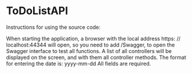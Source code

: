 # ToDoListAPI
Instructions for using the source code: 

When starting the application, a browser with the local address https: // localhost:44344 will open, 
so you need to add /Swagger, to open the Swagger interface to test all functions.
A list of all controllers will be displayed on the screen, and with them all controller methods.
The format for entering the date is: yyyy-mm-dd
All fields are required.
